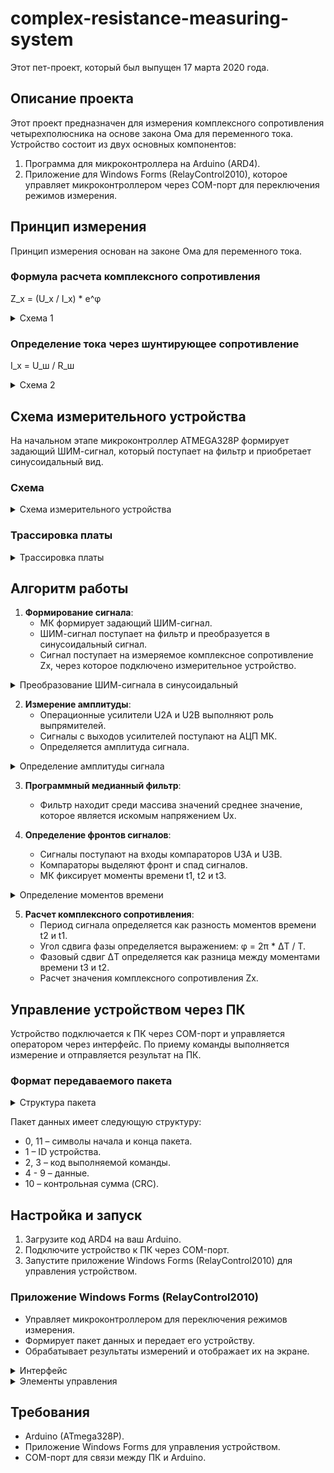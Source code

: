 # complex-resistance-measuring-system 

Этот пет-проект, который был выпущен 17 марта 2020 года.

## Описание проекта
Этот проект предназначен для измерения комплексного сопротивления четырехполюсника на основе закона Ома для переменного тока. Устройство состоит из двух основных компонентов:
1. Программа для микроконтроллера на Arduino (ARD4).
2. Приложение для Windows Forms (RelayControl2010), которое управляет микроконтроллером через COM-порт для переключения режимов измерения.

## Принцип измерения

Принцип измерения основан на законе Ома для переменного тока.

### Формула расчета комплексного сопротивления

Z_x = (U_x / I_x) * e^φ

<details><summary>Схема 1</summary>

![схема1](https://github.com/Zalesovsky/complex-resistance-measuring-system/assets/49143456/9fe5ea9a-fb73-4b5b-b721-a9eef31a3681)

</details>


### Определение тока через шунтирующее сопротивление

I_x = U_ш / R_ш

<details><summary>Схема 2</summary>

![схема2](https://github.com/Zalesovsky/complex-resistance-measuring-system/assets/49143456/0c648049-fbb9-4eef-8d5f-76f903d95833)

</details>

## Схема измерительного устройства

На начальном этапе микроконтроллер ATMEGA328P формирует задающий ШИМ-сигнал, который поступает на фильтр и приобретает синусоидальный вид.

### Схема

<details><summary>Схема измерительного устройства</summary>

![схема0](https://github.com/Zalesovsky/complex-resistance-measuring-system/assets/49143456/5355cdd5-f43f-4467-8f01-8716fab9e47b)

</details>

### Трассировка платы

<details><summary>Трассировка платы</summary>

![компоновка](https://github.com/Zalesovsky/complex-resistance-measuring-system/assets/49143456/ec30c8ec-519a-4304-8cba-9b4526778050)
![трассировка низ](https://github.com/Zalesovsky/complex-resistance-measuring-system/assets/49143456/5d1879f8-7770-4f85-a55e-86f84717bb0e)

</details>

## Алгоритм работы

1. **Формирование сигнала**:
    - МК формирует задающий ШИМ-сигнал.
    - ШИМ-сигнал поступает на фильтр и преобразуется в синусоидальный сигнал.
    - Сигнал поступает на измеряемое комплексное сопротивление Zx, через которое подключено измерительное устройство.

<details><summary>Преобразование ШИМ-сигнала в синусоидальный</summary>

![график3](https://github.com/Zalesovsky/complex-resistance-measuring-system/assets/49143456/15bba517-b565-451e-9eed-5bbf0a0a5137)
![график2](https://github.com/Zalesovsky/complex-resistance-measuring-system/assets/49143456/39c1a462-149b-42a2-884d-b59f01b7fcb2)

</details>

2. **Измерение амплитуды**:
    - Операционные усилители U2A и U2B выполняют роль выпрямителей.
    - Сигналы с выходов усилителей поступают на АЦП МК.
    - Определяется амплитуда сигнала.

<details><summary>Определение амплитуды сигнала</summary>

![график4](https://github.com/Zalesovsky/complex-resistance-measuring-system/assets/49143456/a4b9ce5f-c9c2-4980-9121-492bcd6098d4)
![график1](https://github.com/Zalesovsky/complex-resistance-measuring-system/assets/49143456/0830f8d9-3a24-4fc2-8a4f-c05a04a1db47)

</details>

3. **Программный медианный фильтр**:
    - Фильтр находит среди массива значений среднее значение, которое является искомым напряжением Ux.

4. **Определение фронтов сигналов**:
    - Сигналы поступают на входы компараторов U3A и U3B.
    - Компараторы выделяют фронт и спад сигналов.
    - МК фиксирует моменты времени t1, t2 и t3.

<details><summary>Определение моментов времени </summary>
    
![график5](https://github.com/Zalesovsky/complex-resistance-measuring-system/assets/49143456/51f42c21-f772-4b2e-8537-ac942ef940b0)
![график6](https://github.com/Zalesovsky/complex-resistance-measuring-system/assets/49143456/c2a2af6c-7ef8-49ce-ac48-80222ad463c4)

</details>    

5. **Расчет комплексного сопротивления**:
    - Период сигнала определяется как разность моментов времени t2 и t1.
    - Угол сдвига фазы определяется выражением: φ = 2π * ΔT / T.
    - Фазовый сдвиг ΔT определяется как разница между моментами времени t3 и t2.
    - Расчет значения комплексного сопротивления Zx.

## Управление устройством через ПК

Устройство подключается к ПК через COM-порт и управляется оператором через интерфейс. По приему команды выполняется измерение и отправляется результат на ПК.

### Формат передаваемого пакета

<details><summary>Структура пакета</summary>

![схема3](https://github.com/Zalesovsky/complex-resistance-measuring-system/assets/49143456/d94b0d6c-1360-412e-a2a8-e73ee58ef381)

</details>  

Пакет данных имеет следующую структуру:
- 0, 11 – символы начала и конца пакета.
- 1 – ID устройства.
- 2, 3 – код выполняемой команды.
- 4 - 9 – данные.
- 10 – контрольная сумма (CRC).

## Настройка и запуск

1. Загрузите код ARD4 на ваш Arduino.
2. Подключите устройство к ПК через COM-порт.
3. Запустите приложение Windows Forms (RelayControl2010) для управления устройством.

### Приложение Windows Forms (RelayControl2010)

- Управляет микроконтроллером для переключения режимов измерения.
- Формирует пакет данных и передает его устройству.
- Обрабатывает результаты измерений и отображает их на экране.

<details><summary>Интерфейс</summary>

![image](https://github.com/Zalesovsky/complex-resistance-measuring-system/assets/49143456/26432c86-bc14-41ed-b77a-ba8b44179f98)

</details>  

<details><summary>Элементы управления</summary>

### Главные элементы управления:

1. **Refresh (Обновить)**. Обновляет список доступных COM-портов для подключения.

2. **Ports (Порты)**. Выпадающий список для выбора порта (например, COM1, COM2 и т.д.).

3. **Connect/Disconnect (Подключить/Отключить)**. Кнопка для установки и разрыва соединения с выбранным COM-портом.

4. **Relays (Реле)**. Группа флажков для выбора реле, которые необходимо переключить для выбора режима измерения:
     - **Relay 1**: Включение/выключение реле 1.
     - **Relay 2**: Включение/выключение реле 2.
     - **Relay 3**: Включение/выключение реле 3.
     - **Relay 4**: Включение/выключение реле 4.

### Блок приёма сообщений от микроконтроллера (Receive)

Этот блок предназначен для отладки и отображения сообщений, получаемых от микроконтроллера.

- **Refresh (Обновить)**.  Кнопка для обновления и получения новых сообщений от микроконтроллера.

- **Clear (Очистить)**.  Кнопка для очистки поля приёма сообщений.

### Блок управления таймером для подачи ШИМ-сигнала (Timer)

Этот блок предназначен для управления частотой и шагом частоты подаваемого ШИМ-сигнала.

- **Setup (Запуск)**. Кнопка для запуска таймера.

- **Clear (Остановить)**. Кнопка для остановки таймера.

- **Frequency (Частота)**.  Ползунок для установки частоты таймера.

- **Step (Шаг)**.  Выпадающий список для изменения шага задаваемой частоты таймера (например, 1, 5, 10, 50, 100, 500).

- **Send (Отправить)**.  Кнопка для задания таймеру указанной частоты.
    
</details>  

## Требования

- Arduino (ATmega328P).
- Приложение Windows Forms для управления устройством.
- COM-порт для связи между ПК и Arduino.
